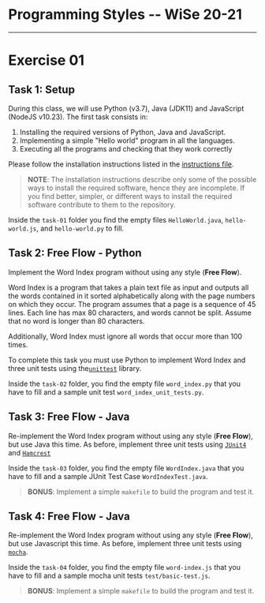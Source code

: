 # Programming Styles -- WiSe 20-21
---

# Exercise 01

## Task 1: Setup
During this class, we will use Python (v3.7), Java (JDK11) and JavaScript (NodeJS v10.23). The first task consists in:

1. Installing the required versions of Python, Java and JavaScript.
2. Implementing a simple "Hello world" program in all the languages.
3. Executing all the programs and checking that they work correctly

Please follow the installation instructions listed in the [instructions file](./instructions.md).

> **NOTE**: The installation instructions describe only some of the possible ways to install the required software, hence they are incomplete. If you find better, simpler, or different ways to install the required software contribute to them to the repository.

Inside the `task-01` folder you find the empty files `HelloWorld.java`, `hello-world.js`, and `hello-world.py` to fill.

## Task 2: Free Flow - Python
Implement the Word Index program without using any style (**Free Flow**).

Word Index is a program that takes a plain text file as input and outputs all the words contained in it sorted alphabetically along with the page numbers on which they occur. The program assumes that a page is a sequence of 45 lines. 
Each line has max 80 characters, and words cannot be split. Assume that no word is longer than 80 characters.

Additionally, Word Index must ignore all words that occur more than 100 times.

To complete this task you must use Python to implement Word Index and three unit tests using the[`unittest`](https://docs.python.org/3/library/unittest.html) library.

Inside the `task-02` folder, you find the empty file `word_index.py` that you have to fill and a sample unit test `word_index_unit_tests.py`.


## Task 3: Free Flow - Java

Re-implement the Word Index program without using any style (**Free Flow**), but use Java this time. As before, implement three unit tests using [`JUnit4`](https://junit.org/junit4/) and [`Hamcrest`](http://hamcrest.org/)

Inside the `task-03` folder, you find the empty file `WordIndex.java` that you have to fill and a sample JUnit Test Case  `WordIndexTest.java`.

> **BONUS**: Implement a simple `makefile` to build the program and test it.

## Task 4: Free Flow - Java

Re-implement the Word Index program without using any style (**Free Flow**), but use Javascript this time. As before, implement three unit tests using [`mocha`](https://mochajs.org/).

Inside the `task-04` folder, you find the empty file `word-index.js` that you have to fill and a sample mocha unit tests  `test/basic-test.js`.

> **BONUS**: Implement a simple `makefile` to build the program and test it.